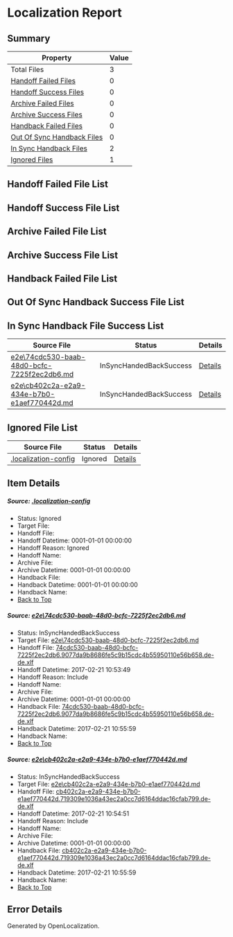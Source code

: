 # <a name='report-top'></a> Localization Report

## Summary
 Property | Value 
 -------- | ----- 
 Total Files | 3
[ Handoff Failed Files ](#handoff-failed-list)| 0
[ Handoff Success Files ](#handoff-success-list)| 0
[ Archive Failed Files ](#archive-failed-list)| 0
[ Archive Success Files ](#archive-success-list)| 0
[ Handback Failed Files ](#handback-failed-list)| 0
[ Out Of Sync Handback Files ](#outofsync-handback-success-list)| 0
[ In Sync Handback Files ](#insync-handback-success-list)| 2
[ Ignored Files ](#ignored-list)| 1

## <a name='handoff-failed-list'></a> Handoff Failed File List

## <a name='handoff-success-list'></a> Handoff Success File List

## <a name='archive-failed-list'></a> Archive Failed File List

## <a name='archive-success-list'></a> Archive Success File List

## <a name='handback-failed-list'></a> Handback Failed File List

## <a name='outofsync-handback-success-list'></a> Out Of Sync Handback Success File List

## <a name='insync-handback-success-list'></a> In Sync Handback File Success List
 Source File | Status | Details 
 ----------- | ------ | ------- 
 [e2e\74cdc530-baab-48d0-bcfc-7225f2ec2db6.md](https://github.com/OpenLocalizationTestOrg/ol-test4/blob/38851cd5739def7b5439d3fce9fbb01f344660a8/e2e/74cdc530-baab-48d0-bcfc-7225f2ec2db6.md) | InSyncHandedBackSuccess | [Details](#1ee3e96fb8099941cb002df2d7580abd6f9d44321)
 [e2e\cb402c2a-e2a9-434e-b7b0-e1aef770442d.md](https://github.com/OpenLocalizationTestOrg/ol-test4/blob/38851cd5739def7b5439d3fce9fbb01f344660a8/e2e/cb402c2a-e2a9-434e-b7b0-e1aef770442d.md) | InSyncHandedBackSuccess | [Details](#19570cee84196c34432ca9b4ca0170b580ce43952)

## <a name='ignored-list'></a> Ignored File List
 Source File | Status | Details 
 ----------- | ------ | ------- 
 [.localization-config](https://github.com/OpenLocalizationTestOrg/ol-test4/blob/38851cd5739def7b5439d3fce9fbb01f344660a8/.localization-config) | Ignored | [Details](#cb0632cf59c1387fc1742bfb9fa3c47f87e2e5c90)

## Item Details
##### <a name='cb0632cf59c1387fc1742bfb9fa3c47f87e2e5c90'></a> Source: [.localization-config](https://github.com/OpenLocalizationTestOrg/ol-test4/blob/38851cd5739def7b5439d3fce9fbb01f344660a8/.localization-config)
* Status: Ignored
* Target File: 
* Handoff File: 
* Handoff Datetime: 0001-01-01 00:00:00
* Handoff Reason: Ignored
* Handoff Name: 
* Archive File: 
* Archive Datetime: 0001-01-01 00:00:00
* Handback File: 
* Handback Datetime: 0001-01-01 00:00:00
* Handback Name: 
* [Back to Top](#report-top)

##### <a name='1ee3e96fb8099941cb002df2d7580abd6f9d44321'></a> Source: [e2e\74cdc530-baab-48d0-bcfc-7225f2ec2db6.md](https://github.com/OpenLocalizationTestOrg/ol-test4/blob/38851cd5739def7b5439d3fce9fbb01f344660a8/e2e/74cdc530-baab-48d0-bcfc-7225f2ec2db6.md)
* Status: InSyncHandedBackSuccess
* Target File: [e2e\74cdc530-baab-48d0-bcfc-7225f2ec2db6.md](https://github.com/OpenLocalizationTestOrg/ol-test4-dede/blob/cb7efd0df2284063bce2e45b3866cb9e235d0054/e2e/74cdc530-baab-48d0-bcfc-7225f2ec2db6.md)
* Handoff File: [74cdc530-baab-48d0-bcfc-7225f2ec2db6.9077da9b8686fe5c9b15cdc4b55950110e56b658.de-de.xlf](https://github.com/OpenLocalizationTestOrg/ol-test4-handoff/blob/d275ca35ad3875ae6aaf9b4087899e55b2bf34af/ol-handoff/OpenLocalizationTestOrg/ol-test4-dede/xinjiang/ht/74cdc530-baab-48d0-bcfc-7225f2ec2db6.9077da9b8686fe5c9b15cdc4b55950110e56b658.de-de.xlf)
* Handoff Datetime: 2017-02-21 10:53:49
* Handoff Reason: Include
* Handoff Name: 
* Archive File: 
* Archive Datetime: 0001-01-01 00:00:00
* Handback File: [74cdc530-baab-48d0-bcfc-7225f2ec2db6.9077da9b8686fe5c9b15cdc4b55950110e56b658.de-de.xlf](https://github.com/OpenLocalizationTestOrg/ol-test4-handback/blob/34128c7e3e236b4fc82562415a2cad0d21bc6de1/ol-handback/OpenLocalizationTestOrg/ol-test4-dede/xinjiang/ht/74cdc530-baab-48d0-bcfc-7225f2ec2db6.9077da9b8686fe5c9b15cdc4b55950110e56b658.de-de.xlf)
* Handback Datetime: 2017-02-21 10:55:59
* Handback Name: 
* [Back to Top](#report-top)

##### <a name='19570cee84196c34432ca9b4ca0170b580ce43952'></a> Source: [e2e\cb402c2a-e2a9-434e-b7b0-e1aef770442d.md](https://github.com/OpenLocalizationTestOrg/ol-test4/blob/38851cd5739def7b5439d3fce9fbb01f344660a8/e2e/cb402c2a-e2a9-434e-b7b0-e1aef770442d.md)
* Status: InSyncHandedBackSuccess
* Target File: [e2e\cb402c2a-e2a9-434e-b7b0-e1aef770442d.md](https://github.com/OpenLocalizationTestOrg/ol-test4-dede/blob/cb7efd0df2284063bce2e45b3866cb9e235d0054/e2e/cb402c2a-e2a9-434e-b7b0-e1aef770442d.md)
* Handoff File: [cb402c2a-e2a9-434e-b7b0-e1aef770442d.719309e1036a43ec2a0cc7d6164ddac16cfab799.de-de.xlf](https://github.com/OpenLocalizationTestOrg/ol-test4-handoff/blob/7d330231c82df0325eee82c692b75e103a13956e/ol-handoff/OpenLocalizationTestOrg/ol-test4-dede/xinjiang/ht/cb402c2a-e2a9-434e-b7b0-e1aef770442d.719309e1036a43ec2a0cc7d6164ddac16cfab799.de-de.xlf)
* Handoff Datetime: 2017-02-21 10:54:51
* Handoff Reason: Include
* Handoff Name: 
* Archive File: 
* Archive Datetime: 0001-01-01 00:00:00
* Handback File: [cb402c2a-e2a9-434e-b7b0-e1aef770442d.719309e1036a43ec2a0cc7d6164ddac16cfab799.de-de.xlf](https://github.com/OpenLocalizationTestOrg/ol-test4-handback/blob/34128c7e3e236b4fc82562415a2cad0d21bc6de1/ol-handback/OpenLocalizationTestOrg/ol-test4-dede/xinjiang/ht/cb402c2a-e2a9-434e-b7b0-e1aef770442d.719309e1036a43ec2a0cc7d6164ddac16cfab799.de-de.xlf)
* Handback Datetime: 2017-02-21 10:55:59
* Handback Name: 
* [Back to Top](#report-top)


## Error Details

Generated by OpenLocalization.
